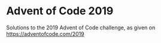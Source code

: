 # Advent of Code 2019

Solutions to the 2019 Advent of Code challenge, as given on https://adventofcode.com/2019
